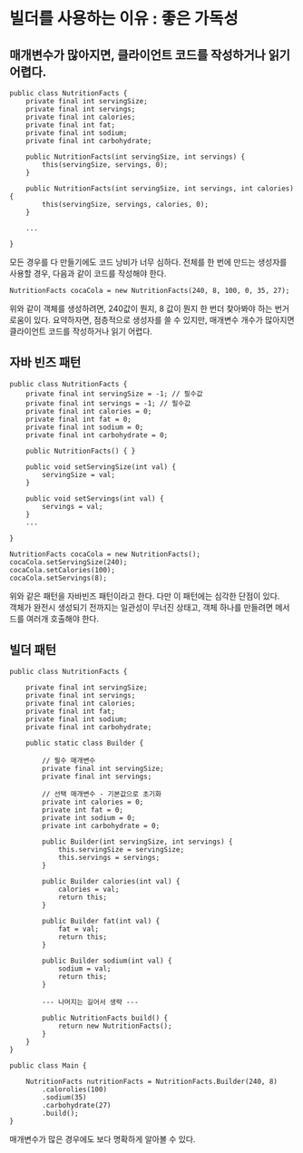# 빌더를 사용하는 이유 : 좋은 가독성

## 매개변수가 많아지면, 클라이언트 코드를 작성하거나 읽기 어렵다.

```
public class NutritionFacts {
    private final int servingSize;
    private final int servings;
    private final int calories;
    private final int fat;
    private final int sodium;
    private final int carbohydrate;
    
    public NutritionFacts(int servingSize, int servings) {
        this(servingSize, servings, 0);
    }
    
    public NutritionFacts(int servingSize, int servings, int calories) {
        this(servingSize, servings, calories, 0);
    }
    
    ...
    
}
```
모든 경우를 다 만들기에도 코드 낭비가 너무 심하다. 전체를 한 번에 만드는 생성자를 사용할 경우, 다음과 같이 코드를 작성해야 한다.

```
NutritionFacts cocaCola = new NutritionFacts(240, 8, 100, 0, 35, 27);
```
위와 같이 객체를 생성하려면, 240값이 뭔지, 8 값이 뭔지 한 번더 찾아봐야 하는 번거로움이 있다.
요약하자면, 점층적으로 생성자를 쓸 수 있지만, 매개변수 개수가 많아지면 클라이언트 코드를 작성하거나 읽기 어렵다.

## 자바 빈즈 패턴

```
public class NutritionFacts {
    private final int servingSize = -1; // 필수값
    private final int servings = -1; // 필수값
    private final int calories = 0;
    private final int fat = 0;
    private final int sodium = 0;
    private final int carbohydrate = 0;
    
    public NutritionFacts() { }
    
    public void setServingSize(int val) {
        servingSize = val;
    }
    
    public void setServings(int val) {
        servings = val;
    }
    ...
    
}

```

```
NutritionFacts cocaCola = new NutritionFacts();
cocaCola.setServingSize(240);
cocaCola.setCalories(100);
cocaCola.setServings(8);
```
위와 같은 패턴을 자바빈즈 패턴이라고 한다. 다만 이 패턴에는 심각한 단점이 있다.<br>
객체가 완전시 생성되기 전까지는 일관성이 무너진 상태고, 객체 하나를 만들려면 메서드를 여러개 호출해야 한다.

## 빌더 패턴
```
public class NutritionFacts {

    private final int servingSize;
    private final int servings;
    private final int calories;
    private final int fat;
    private final int sodium;
    private final int carbohydrate;

    public static class Builder {

        // 필수 매개변수
        private final int servingSize;
        private final int servings;

        // 선택 매개변수 - 기본값으로 초기화
        private int calories = 0;
        private int fat = 0;
        private int sodium = 0;
        private int carbohydrate = 0;

        public Builder(int servingSize, int servings) {
            this.servingSize = servingSize;
            this.servings = servings;
        }

        public Builder calories(int val) {
            calories = val;
            return this;
        }

        public Builder fat(int val) {
            fat = val;
            return this;
        }

        public Builder sodium(int val) {
            sodium = val;
            return this;
        }
        
        --- 나머지는 길어서 생략 ---
        
        public NutritionFacts build() {
            return new NutritionFacts();
        }
    }
}

```

```
public class Main {

    NutritionFacts nutritionFacts = NutritionFacts.Builder(240, 8)
        .calorolies(100)
        .sodium(35)
        .carbohydrate(27)
        .build();
}
```
매개변수가 많은 경우에도 보다 명확하게 알아볼 수 있다.